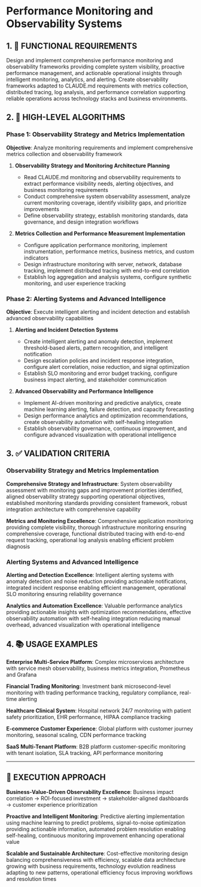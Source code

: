 # Performance Monitoring and Observability Systems

## 1. 🎯 FUNCTIONAL REQUIREMENTS

Design and implement comprehensive performance monitoring and observability frameworks providing complete system visibility, proactive performance management, and actionable operational insights through intelligent monitoring, analytics, and alerting. Create observability frameworks adapted to CLAUDE.md requirements with metrics collection, distributed tracing, log analysis, and performance correlation supporting reliable operations across technology stacks and business environments.

## 2. 🔄 HIGH-LEVEL ALGORITHMS

### Phase 1: Observability Strategy and Metrics Implementation
**Objective**: Analyze monitoring requirements and implement comprehensive metrics collection and observability framework

1. **Observability Strategy and Monitoring Architecture Planning**
   - Read CLAUDE.md monitoring and observability requirements to extract performance visibility needs, alerting objectives, and business monitoring requirements
   - Conduct comprehensive system observability assessment, analyze current monitoring coverage, identify visibility gaps, and prioritize improvements
   - Define observability strategy, establish monitoring standards, data governance, and design integration workflows

2. **Metrics Collection and Performance Measurement Implementation**
   - Configure application performance monitoring, implement instrumentation, performance metrics, business metrics, and custom indicators
   - Design infrastructure monitoring with server, network, database tracking, implement distributed tracing with end-to-end correlation
   - Establish log aggregation and analysis systems, configure synthetic monitoring, and user experience tracking

### Phase 2: Alerting Systems and Advanced Intelligence
**Objective**: Execute intelligent alerting and incident detection and establish advanced observability capabilities

1. **Alerting and Incident Detection Systems**
   - Create intelligent alerting and anomaly detection, implement threshold-based alerts, pattern recognition, and intelligent notification
   - Design escalation policies and incident response integration, configure alert correlation, noise reduction, and signal optimization
   - Establish SLO monitoring and error budget tracking, configure business impact alerting, and stakeholder communication

2. **Advanced Observability and Performance Intelligence**
   - Implement AI-driven monitoring and predictive analytics, create machine learning alerting, failure detection, and capacity forecasting
   - Design performance analytics and optimization recommendations, create observability automation with self-healing integration
   - Establish observability governance, continuous improvement, and configure advanced visualization with operational intelligence

## 3. ✅ VALIDATION CRITERIA

### Observability Strategy and Metrics Implementation
**Comprehensive Strategy and Infrastructure**: System observability assessment with monitoring gaps and improvement priorities identified, aligned observability strategy supporting operational objectives, established monitoring standards providing consistent framework, robust integration architecture with comprehensive capability

**Metrics and Monitoring Excellence**: Comprehensive application monitoring providing complete visibility, thorough infrastructure monitoring ensuring comprehensive coverage, functional distributed tracing with end-to-end request tracking, operational log analysis enabling efficient problem diagnosis

### Alerting Systems and Advanced Intelligence
**Alerting and Detection Excellence**: Intelligent alerting systems with anomaly detection and noise reduction providing actionable notifications, integrated incident response enabling efficient management, operational SLO monitoring ensuring reliability governance

**Analytics and Automation Excellence**: Valuable performance analytics providing actionable insights with optimization recommendations, effective observability automation with self-healing integration reducing manual overhead, advanced visualization with operational intelligence

## 4. 📚 USAGE EXAMPLES

**Enterprise Multi-Service Platform**: Complex microservices architecture with service mesh observability, business metrics integration, Prometheus and Grafana

**Financial Trading Monitoring**: Investment bank microsecond-level monitoring with trading performance tracking, regulatory compliance, real-time alerting

**Healthcare Clinical System**: Hospital network 24/7 monitoring with patient safety prioritization, EHR performance, HIPAA compliance tracking

**E-commerce Customer Experience**: Global platform with customer journey monitoring, seasonal scaling, CDN performance tracking

**SaaS Multi-Tenant Platform**: B2B platform customer-specific monitoring with tenant isolation, SLA tracking, API performance monitoring

---

## 🎯 EXECUTION APPROACH

**Business-Value-Driven Observability Excellence**: Business impact correlation → ROI-focused investment → stakeholder-aligned dashboards → customer experience prioritization

**Proactive and Intelligent Monitoring**: Predictive alerting implementation using machine learning to predict problems, signal-to-noise optimization providing actionable information, automated problem resolution enabling self-healing, continuous monitoring improvement enhancing operational value

**Scalable and Sustainable Architecture**: Cost-effective monitoring design balancing comprehensiveness with efficiency, scalable data architecture growing with business requirements, technology evolution readiness adapting to new patterns, operational efficiency focus improving workflows and resolution times